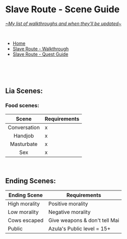 # Slave Route - Scene Guide
[*\~My list of walkthroughs and when they'll be updated\~*](https://www.patreon.com/maimlain)

<br>

- [Home](https://github.com/maim-lain/fourelements/blob/master/book-2/home.md)  
- [Slave Route - Walkthrough](https://github.com/maim-lain/fourelements/blob/master/book-2/slaveroute.md)  
- [Slave Route - Quest Guide](https://github.com/maim-lain/fourelements/blob/master/book-2/slavequests.md)  

<br>
<br>
<br>

## Lia Scenes:
### Food scenes:
Scene | Requirements
:---: | ---
Conversation | x
Handjob | x
Masturbate | x
Sex | x

<br>

<!---

## Azula Scenes:
### Shower morning scenes:
Scene | Requirements
:---: | ---
1/4 | Battles = 4
2/4 | Bedroom 1
3/4 | Bedroom 2
4/4 | Handjob

<br>

--->

## Ending Scenes:
Ending Scene | Requirements
--- | ---
High morality | Positive morality
Low morality | Negative morality
Cows escaped | Give weapons & don't tell Mai
Public | Azula's Public level = 15+
